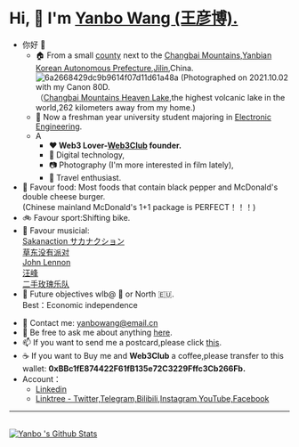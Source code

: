 # Hi, 👋  I'm <a href="https://yanboishere.github.io/" target="_blank">Yanbo  Wang (王彦博).</a> <sup>

<!--my introduction start-->

- 你好 👋
  - 🏠 From a small [county](https://goo.gl/maps/LJFJW1dNQh2Ni7eR6) next to the [Changbai Mountains](https://en.wikipedia.org/wiki/Paektu_Mountain),[Yanbian Korean Autonomous Prefecture](https://en.wikipedia.org/wiki/Yanbian_Korean_Autonomous_Prefecture),[Jilin](https://en.wikipedia.org/wiki/Jilin),China.<br>
  ![6a2668429dc9b9614f07d11d61a48a](https://user-images.githubusercontent.com/76860915/211357148-7ce5062f-13a4-4b1d-8897-d7796a2d6442.jpg)                     (Photographed on 2021.10.02 with my Canon 80D.<br>（[Changbai Mountains Heaven Lake](https://en.wikipedia.org/wiki/Heaven_Lake),the highest volcanic lake in the world,262 kilometers away from my home.)
  - 🏫 Now a freshman year university student majoring in [Electronic Engineering](https://en.wikipedia.org/wiki/Electronic_engineering).
  - A
    - **❤️ Web3 Lover-[Web3Club](https://github.com/Web3-Club) founder.**
    - 📱 Digital technology,
    - 📷 Photography (I'm more interested in film lately),
    - 🎈 Travel enthusiast.
- 🍔 Favour food: 
Most foods that contain black pepper and McDonald's double cheese burger.<br>
  (Chinese mainland McDonald's 1+1 package is PERFECT！！！)
- 🚲 Favour sport:Shifting bike.<br>
- 🎸 Favour musicial: <br>[Sakanaction サカナクション](https://en.wikipedia.org/wiki/Sakanaction) <br>[草东没有派对](https://en.wikipedia.org/wiki/No_Party_for_Cao_Dong)<br> [John Lennon](https://en.wikipedia.org/wiki/John_Lennon) <br>[汪峰](https://en.wikipedia.org/wiki/Wang_Feng_(singer)) <br>[二手玫瑰乐队](https://en.wikipedia.org/wiki/Second_Hand_Rose_(band))
- 🎯 Future objectives
  wlb@ 🗾 or North 🇪🇺.<br>
  Best：Economic independence
  
</details>
  
- 📧 Contact me: yanbowang@email.cn
- 💬 Be free to ask me about anything [here](https://github.com/yanboishere/yanboishere/issues).
- 📫 If you want to send me a postcard,please click [this](https://yanboishere.github.io/post/my-postcard-exchange-items/).
- ☕ If you want to Buy me and **Web3Club** a coffee,please transfer to this wallet: **0xBBc1fE874422F61fB135e72C3229Fffc3Cb266Fb.**
- Account：   
  - [Linkedin](https://www.linkedin.com/in/yanbowang2004/)
  - [Linktree - Twitter,Telegram,Bilibili,Instagram,YouTube,Facebook](https://linktr.ee/yanbowang)

---
</details>

<!--my introduction end -->

<br>

<a href="#stats" align="center">
    <img align="center" alt="Yanbo 's Github Stats" src="https://github-readme-stats.vercel.app/api?username=yanboishere&count_private=true&show_icons=true&include_all_commits=true&show_owner=true&theme=material-palenight"/>
</a>

</details>

<a href="https://github-readme-stats-one-bice.vercel.app/api/top-langs/?username=yanboishere&theme=calm&layout=compact&langs_count=8&include_all_commits=true&role=OWNER,ORGANIZATION_MEMBER#gh-dark-mode-only">
  


  
